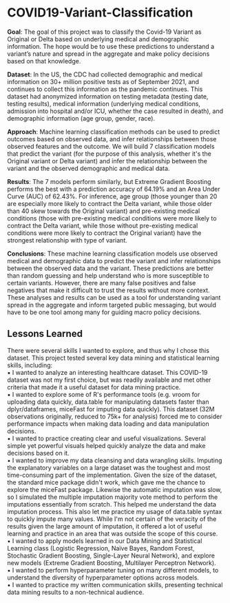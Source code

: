 # COVID19-Variant-Classification

**Goal**: The goal of this project was to classify the Covid-19 Variant as Original or Delta based on underlying medical and demographic information. The hope would be to use these predictions to understand a variant’s nature and spread in the aggregate and make policy decisions based on that knowledge.  

**Dataset**: In the US, the CDC had collected demographic and medical information on 30+ million positive tests as of September 2021, and continues to collect this information as the pandemic continues. This dataset had anonymized information on testing metadata (testing date, testing results), medical information (underlying medical conditions, admission into hospital and/or ICU, whether the case resulted in death), and demographic information (age group, gender, race).  

**Approach**: Machine learning classification methods can be used to predict outcomes based on observed data, and infer relationships between those observed features and the outcome. We will build 7 classification models that predict the variant (for the purpose of this analysis, whether it's the Original variant or Delta variant) and infer the relationship between the variant and the observed demographic and medical data.  

**Results**: The 7 models perform similarly, but Extreme Gradient Boosting performs the best with a prediction accuracy of 64.19% and an Area Under Curve (AUC) of 62.43%. For inference, age group (those younger than 20 are especially more likely to contract the Delta variant, while those older than 40 skew towards the Original variant) and pre-existing medical conditions (those with pre-existing medical conditions were more likely to contract the Delta variant, while those without pre-existing medical conditions were more likely to contract the Original variant) have the strongest relationship with type of variant.  

**Conclusions**: These machine learning classification models use observed medical and demographic data to predict the variant and infer relationships between the observed data and the variant. These predictions are better than random guessing and help understand who is more susceptible to certain variants. However, there are many false positives and false negatives that make it difficult to trust the results without more context. These analyses and results can be used as a tool for understanding variant spread in the aggregate and inform targeted public messaging, but would have to be one tool among many for guiding macro policy decisions.

## Lessons Learned
There were several skills I wanted to explore, and thus why I chose this dataset. This project tested several
key data mining and statistical learning skills, including:  
▪ I wanted to analyze an interesting healthcare dataset. This COVID-19 dataset was not my first
choice, but was readily available and met other criteria that made it a useful dataset for data
mining practice.  
▪ I wanted to explore some of R's performance tools (e.g. vroom for uploading data quickly,
data.table for manipulating datasets faster than dplyr/dataframes, miceFast for imputing data
quickly). This dataset (32M observations originally, reduced to 75k+ for analysis) forced me to
consider performance impacts when making data loading and data manipulation decisions.  
▪ I wanted to practice creating clear and useful visualizations. Several simple yet powerful visuals
helped quickly analyze the data and make decisions based on it.  
▪ I wanted to improve my data cleansing and data wrangling skills. Imputing the explanatory
variables on a large dataset was the toughest and most time-consuming part of the
implementation. Given the size of the dataset, the standard mice package didn't work, which gave
me the chance to explore the miceFast package. Likewise the automatic imputation was slow, so
I simulated the multiple imputation majority vote method to perform the imputations essentially
from scratch. This helped me understand the data imputation process. This also let me practice
my usage of data.table syntax to quickly impute many values. While I'm not certain of the veracity
of the results given the large amount of imputation, it offered a lot of useful learning and practice
in an area that was outside the scope of this course.  
▪ I wanted to apply models learned in our Data Mining and Statistical Learning class (Logistic Regression, Naïve Bayes, Random Forest,
Stochastic Gradient Boosting, Single-Layer Neural Network), and explore new models (Extreme
Gradient Boosting, Multilayer Perceptron Network).  
▪ I wanted to perform hyperparameter tuning on many different models, to understand the
diversity of hyperparameter options across models.  
▪ I wanted to practice my written communication skills, presenting technical data mining results to
a non-technical audience.  
